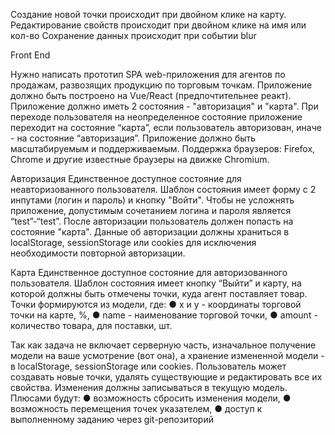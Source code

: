 Создание новой точки происходит при двойном клике на карту.
Редактирование свойств происходит при двойном клике на имя или кол-во
Сохранение данных происходит при событии blur

Front End

Нужно написать прототип SPA web-приложения для агентов по продажам, развозящих продукцию по торговым точкам.
Приложение должно быть построено на Vue/React (предпочтительнее реакт).
Приложение должно иметь 2 состояния - "авторизация" и "карта".
При переходе пользователя на неопределенное состояние приложение переходит на состояние “карта”, если пользователь авторизован, иначе - на состояние “авторизация”.
Приложение должно быть масштабируемым и поддерживаемым.
Поддержка браузеров: Firefox, Chrome и другие известные браузеры на движке Chromium.

Авторизация
Единственное доступное состояние для неавторизованного пользователя.
Шаблон состояния имеет форму с 2 инпутами (логин и пароль) и кнопку "Войти".
Чтобы не усложнять приложение, допустимым сочетанием логина и пароля является “test”-“test”.
После авторизации пользователь должен попасть на состояние "карта".
Данные об авторизации должны храниться в localStorage, sessionStorage или cookies для исключения необходимости повторной авторизации.

Карта
Единственное доступное состояние для авторизованного пользователя.
Шаблон состояния имеет кнопку “Выйти” и карту, на которой должны быть отмечены точки, куда агент поставляет товар.
Точки формируются из модели, где:
● x и y - координаты торговой точки на карте, %,
● name - наименование торговой точки,
● amount - количество товара, для поставки, шт.

Так как задача не включает серверную часть, изначальное получение модели на ваше усмотрение (вот она), а хранение измененной модели - в localStorage, sessionStorage или cookies.
Пользователь может создавать новые точки, удалять существующие и редактировать все их свойства. Изменения должны записываться в текущую модель.
Плюсами будут:
● возможность сбросить изменения модели,
● возможность перемещения точек указателем,
● доступ к выполненному заданию через git-репозиторий
